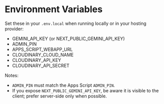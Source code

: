 # Environment Variables

Set these in your `.env.local` when running locally or in your hosting provider:

- GEMINI_API_KEY (or NEXT_PUBLIC_GEMINI_API_KEY)
- ADMIN_PIN
- APPS_SCRIPT_WEBAPP_URL
- CLOUDINARY_CLOUD_NAME
- CLOUDINARY_API_KEY
- CLOUDINARY_API_SECRET

Notes:

- `ADMIN_PIN` must match the Apps Script `ADMIN_PIN`.
- If you expose `NEXT_PUBLIC_GEMINI_API_KEY`, be aware it is visible to the client; prefer server-side only when possible.
